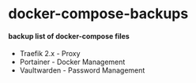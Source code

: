 # docker-compose-backups

####  backup list of docker-compose files 

* Traefik 2.x - Proxy
* Portainer - Docker Management
* Vaultwarden - Password Management


